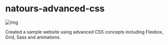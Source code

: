 # natours-advanced-css

![img](https://github.com/apoorvamohite/readme-images/blob/main/Screenshot%202022-10-01%20140003.png)

Created a sample website using advanced CSS concepts including Flexbox, Grid, Sass and animations.
